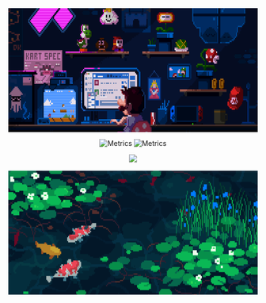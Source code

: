 <div align="center">
   <img align="center" src="Assets/top_banner.gif" width="900" height="250">
<p align="center">
 <!-- <img align="center" width="550" src="https://metrics.lecoq.io/AdamJeddy?template=classic&isocalendar=1&languages=1&stars=1&activity=1&achievements=1&isocalendar.duration=half-year&languages.limit=8&languages.threshold=0%25&languages.colors=github&languages.sections=most-used&languages.indepth=false&languages.analysis.timeout=15&languages.categories=markup%2C%20programming&languages.recent.categories=markup%2C%20programming&languages.recent.load=300&languages.recent.days=14&stars.limit=4&activity.limit=5&activity.load=300&activity.days=14&activity.visibility=all&activity.timestamps=false&activity.filter=all&achievements.threshold=C&achievements.secrets=true&achievements.display=detailed&achievements.limit=0&config.timezone=Asia%2FDubai">
--> 
   <img src="https://metrics.lecoq.io/AdamJeddy" alt="Metrics" width="45%">
   <img src="https://metrics.lecoq.io/AdamJeddy?template=classic&base.header=0&base.activity=0&base.community=0&base.repositories=0&base.metadata=0&languages=1&achievements=1&base=header%2C%20activity%2C%20community%2C%20repositories%2C%20metadata&base.indepth=false&base.hireable=false&base.skip=false&languages=false&languages.ignored=Jupyter%20Notebook&languages.limit=10&languages.threshold=0%25&languages.other=true&languages.colors=rainbow&languages.sections=most-used&languages.details=lines%2C%20bytes-size%2C%20percentage&languages.indepth=false&languages.analysis.timeout=15&languages.analysis.timeout.repositories=8&languages.categories=programming&languages.recent.categories=programming&languages.recent.load=300&languages.recent.days=14&achievements=false&achievements.threshold=C&achievements.secrets=true&achievements.display=compact&achievements.limit=0&achievements.ignored=Explorer%2C%20Infographile%2C%20Chatter%2C%20Worker%2C%20Gister%2C%20Maintainer%2C%20Inspirer%20&config.timezone=Asia%2FDubai" alt="Metrics" width="45%">
   <!-- <img src="/github-metrics.svg" alt="Metrics" width="49%"> -->
</p>

  ![](https://komarev.com/ghpvc/?username=AdamJeddy&color=grey&style=for-the-badge)
  
  <img align="center" src="Assets/bottom_banner.gif" width="900" height="250">
</div>
